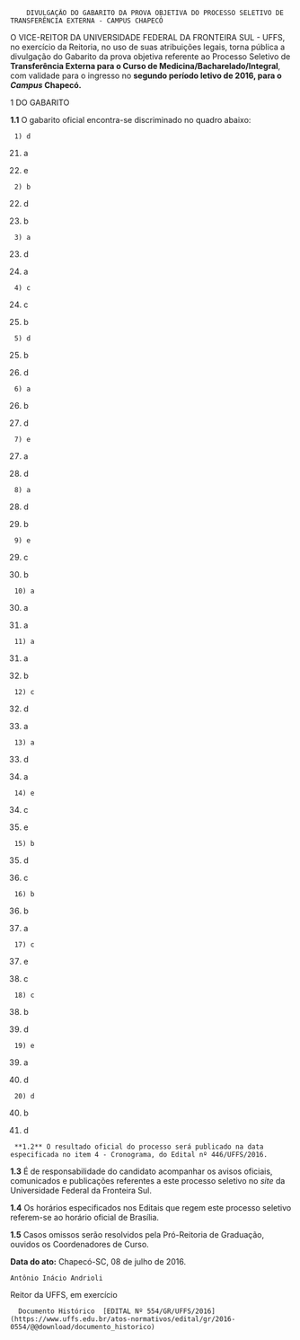         DIVULGAÇÃO DO GABARITO DA PROVA OBJETIVA DO PROCESSO SELETIVO DE TRANSFERÊNCIA EXTERNA - CAMPUS CHAPECÓ  

O VICE-REITOR DA UNIVERSIDADE FEDERAL DA FRONTEIRA SUL - UFFS, no exercício da Reitoria, no uso de suas atribuições legais, torna pública a divulgação do Gabarito da prova objetiva referente ao Processo Seletivo de **Transferência Externa para o Curso de Medicina/Bacharelado/Integral**, com validade para o ingresso no **segundo período letivo de 2016, para o *Campus* Chapecó.**

 1 DO GABARITO

 **1.1** O gabarito oficial encontra-se discriminado no quadro abaixo:

     1) d

   21) a

   41) e

     2) b

   22) d

   42) b

     3) a

   23) d

   43) a

     4) c

   24) c

   44) b

     5) d

   25) b

   45) d

     6) a

   26) b

   46) d

     7) e

   27) a

   47) d

     8) a

   28) d

   48) b

     9) e

   29) c

   49) b

     10) a

   30) a

   50) a

     11) a

   31) a

   51) b

     12) c

   32) d

   52) a

     13) a

   33) d

   53) a

     14) e

   34) c

   54) e

     15) b

   35) d

   55) c

     16) b

   36) b

   56) a

     17) c

   37) e

   57) c

     18) c

   38) b

   58) d

     19) e

   39) a

   59) d

     20) d

   40) b

   60) d

     **1.2** O resultado oficial do processo será publicado na data especificada no item 4 - Cronograma, do Edital nº 446/UFFS/2016.

 **1.3** É de responsabilidade do candidato acompanhar os avisos oficiais, comunicados e publicações referentes a este processo seletivo no *site* da Universidade Federal da Fronteira Sul.

 **1.4** Os horários especificados nos Editais que regem este processo seletivo referem-se ao horário oficial de Brasília.

 **1.5** Casos omissos serão resolvidos pela Pró-Reitoria de Graduação, ouvidos os Coordenadores de Curso.

  

   **Data do ato:** Chapecó-SC, 08 de julho de 2016.   
 

    Antônio Inácio Andrioli   
 Reitor da UFFS, em exercício 

      Documento Histórico  [EDITAL Nº 554/GR/UFFS/2016](https://www.uffs.edu.br/atos-normativos/edital/gr/2016-0554/@@download/documento_historico)     
      